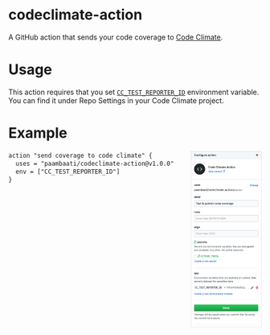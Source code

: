 # codeclimate-action

A GitHub action that sends your code coverage to [Code Climate](http://codeclimate.com/).

# Usage
This action requires that you set [`CC_TEST_REPORTER_ID`](https://docs.codeclimate.com/docs/configuring-test-coverage) environment variable. You can find it under Repo Settings in your Code Climate project.

# Example

<img align="right" height="350" src="/action.png?raw=true">

```
action "send coverage to code climate" {
  uses = "paambaati/codeclimate-action@v1.0.0"
  env = ["CC_TEST_REPORTER_ID"]
}
```
